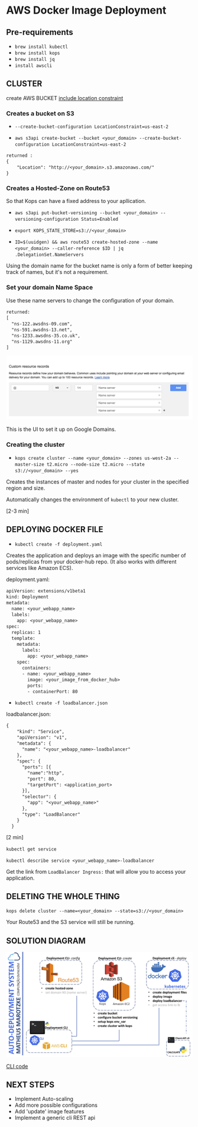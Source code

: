 # AWS Docker Image Deployment

## Pre-requirements

- `brew install kubectl`
- `brew install kops`
- `brew install jq`
- `install awscli`

## CLUSTER

create AWS BUCKET
[include location constraint](docs.aws.amazon.com/general/latest/gr/rande.html)


### Creates a bucket on S3

- `--create-bucket-configuration LocationConstraint=us-east-2`

- `aws s3api create-bucket --bucket <your_domain> --create-bucket-configuration LocationConstraint=us-east-2`

```
returned :
{
    "Location": "http://<your_domain>.s3.amazonaws.com/"
}
```

### Creates a Hosted-Zone on Route53
So that Kops can have a fixed address to your apllication.

- `aws s3api put-bucket-versioning --bucket <your_domain> --versioning-configuration Status=Enabled`

- `export KOPS_STATE_STORE=s3://<your_domain>`

- `ID=$(uuidgen) && aws route53 create-hosted-zone --name <your_domain> --caller-reference $ID | jq .DelegationSet.NameServers`

Using the domain name for the bucket name is only a form of better keeping track of names, but it's not a requirement.

### Set your domain Name Space
Use these name servers to change the configuration of your domain.
```
returned:
[
  "ns-122.awsdns-09.com",
  "ns-591.awsdns-13.net",
  "ns-1233.awsdns-35.co.uk",
  "ns-1129.awsdns-11.org"
]
```

![alt text](https://github.com/MatheusDMD/AWS-Automate-Kubernetes-Deploying/blob/master/images/tutorial.jpeg "how to set it up on Google Domains")

This is the UI to set it up on Google Domains.

### Creating the cluster

- `kops create cluster --name <your_domain> --zones us-west-2a --master-size t2.micro --node-size t2.micro --state s3://<your_domain> --yes`

Creates the instances of master and nodes for your cluster in the specified region and size.

Automatically changes the environment of `kubectl` to your new cluster.

[2-3 min]


## DEPLOYING DOCKER FILE

- `kubectl create -f deployment.yaml`

Creates the application and deploys an image with the specific number of pods/replicas from your docker-hub repo. (It also works with different services like Amazon ECS).

deployment.yaml:

```
apiVersion: extensions/v1beta1
kind: Deployment
metadata:
  name: <your_webapp_name>
  labels:
    app: <your_webapp_name>
spec:
  replicas: 1
  template:
    metadata:
      labels:
        app: <your_webapp_name>
    spec:
      containers:
      - name: <your_webapp_name>
        image: <your_image_from_docker_hub>
        ports:
        - containerPort: 80
```

- `kubectl create -f loadbalancer.json`

loadbalancer.json:

```
{
    "kind": "Service",
    "apiVersion": "v1",
    "metadata": {
      "name": "<your_webapp_name>-loadbalancer"
    },
    "spec": {
      "ports": [{
        "name":"http",
        "port": 80,
        "targetPort": <application_port>
      }],
      "selector": {
        "app": "<your_webapp_name>"
      },
      "type": "LoadBalancer"
    }
  }
```
[2 min]

`kubectl get service`

`kubectl describe service <your_webapp_name>-loadbalancer`

Get the link from `LoadBalancer Ingress:` that will allow you to access your application. 

## DELETING THE WHOLE THING

`kops delete cluster --name=<your_domain> --state=s3://<your_domain>`

Your Route53 and the S3 service will still be running.

## SOLUTION DIAGRAM

![alt text](https://github.com/MatheusDMD/AWS-Automate-Kubernetes-Deploying/blob/master/images/solution_diagram.jpg "Diagram")

[CLI code](https://github.com/MatheusDMD/AWS-Automate-Kubernetes-Deploying/blob/master/k8s%40AWS/marotzke.py)

## NEXT STEPS

- Implement Auto-scaling
- Add more possible configurations
- Add 'update' image features
- Implement a generic cli REST api

